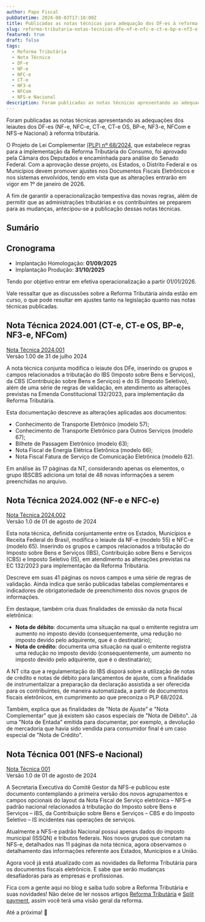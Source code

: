```yaml
---
author: Papo Fiscal
pubDatetime: 2024-08-03T17:10:00Z
title: Publicadas as notas técnicas para adequação dos DF-es à reforma tributária
slug: reforma-tributaria-notas-tecnicas-dfe-nf-e-nfc-e-ct-e-bp-e-nf3-e-nfcom-nfs-e-nacional
featured: true
draft: false
tags:
  - Reforma Tributária
  - Nota Técnica
  - DF-e
  - NF-e
  - NFC-e
  - CT-e
  - NF3-e
  - NFCom
  - NFS-e Nacional
description: Foram publicadas as notas técnicas apresentando as adequações dos leiautes dos DF-es (NF-e, NFC-e, CT-e, CT-e OS, BP-e, NF3-e, NFCom e NFS-e Nacional) à reforma tributária.
---
```


Foram publicadas as notas técnicas apresentando as adequações dos leiautes dos DF-es (NF-e, NFC-e, CT-e, CT-e OS, BP-e, NF3-e, NFCom e NFS-e Nacional) à reforma tributária.

O Projeto de Lei Complementar [(PLP) nº 68/2024](https://www.planalto.gov.br/CCIVIL_03/Projetos/Ato_2023_2026/2024/PLP/plp-068.htm), que estabelece regras para a implementação da Reforma Tributária do Consumo, foi aprovado pela Câmara dos Deputados e encaminhada para análise do Senado Federal. Com a aprovação desse projeto, os Estados, o Distrito Federal e os Municípios devem promover ajustes nos Documentos Fiscais Eletrônicos e nos sistemas envolvidos, tendo em vista que as alterações entrarão em vigor em 1º de janeiro de 2026.

A fim de garantir a operacionalização tempestiva das novas regras, além de permitir que as administrações tributárias e os contribuintes se preparem para as mudanças, antecipou-se a publicação dessas notas técnicas.

## Sumário

## Cronograma

- Implantação Homologação: **01/09/2025**
- Implantação Produção: **31/10/2025**

Tendo por objetivo entrar em efetiva operacionalização a partir 01/01/2026.

Vale ressaltar que as discussões sobre a Reforma Tributária ainda estão em curso, o que pode resultar em ajustes tanto na legislação quanto nas notas técnicas publicadas.

## Nota Técnica 2024.001 (CT-e, CT-e OS, BP-e, NF3-e, NFCom)

[Nota Técnica 2024.001](https://www.cte.fazenda.gov.br/portal/exibirArquivo.aspx?conteudo=JXfIwug9EGE=) <br>
<span class="text-sm">Versão 1.00 de 31 de julho 2024</span>

A nota técnica conjunta modifica o leiaute dos DFe, inserindo os grupos e campos relacionados a tributação do IBS (Imposto sobre Bens e Serviços), da CBS (Contribuição sobre Bens e Serviços) e do IS (Imposto Seletivo), além de uma série de regras de validação, em atendimento as alterações previstas na Emenda Constitucional 132/2023, para implementação da Reforma Tributária.

Esta documentação descreve as alterações aplicadas aos documentos:

- Conhecimento de Transporte Eletrônico (modelo 57);
- Conhecimento de Transporte Eletrônico para Outros Serviços (modelo 67);
- Bilhete de Passagem Eletrônico (modelo 63);
- Nota Fiscal de Energia Elétrica Eletrônica (modelo 66);
- Nota Fiscal Fatura de Serviço de Comunicação Eletrônica (modelo 62).

Em análise às 17 páginas da NT, considerando apenas os elementos, o grupo IBSCBS adiciona um total de 48 novas informações a serem preenchidas no arquivo.

## Nota Técnica 2024.002 (NF-e e NFC-e)

[Nota Técnica 2024.002](https://www.nfe.fazenda.gov.br/portal/exibirArquivo.aspx?conteudo=OJQR7LXdlWA=) <br>
<span class="text-sm">Versão 1.0 de 01 de agosto de 2024</span>

Esta nota técnica, definida conjuntamente entre os Estados, Municípios e Receita Federal do Brasil, modifica o leiaute da NF-e (modelo 55) e NFC-e (modelo 65). Inserindo os grupos e campos relacionados a tributação do Imposto sobre Bens e Serviços (IBS), Contribuição sobre Bens e Serviços (CBS) e Imposto Seletivo (IS), em atendimento as alterações previstas na EC 132/2023 para implementação da Reforma Tributária.

Descreve em suas 41 páginas os novos campos e uma série de regras de validação. Ainda indica que serão publicadas tabelas complementares e indicadores de obrigatoriedade de preenchimento dos novos grupos de informações.

Em destaque, também cria duas finalidades de emissão da nota fiscal eletrônica:

- **Nota de débito**: documenta uma situação na qual o emitente registra um aumento no imposto devido (consequentemente, uma redução no imposto devido pelo adquirente, que é o destinatário);
- **Nota de crédito**: documenta uma situação na qual o emitente registra uma redução no imposto devido (consequentemente, um aumento no imposto devido pelo adquirente, que é o destinatário);

A NT cita que a regulamentação do IBS disporá sobre a utilização de notas de crédito e notas de débito para lançamentos de ajuste, com a finalidade de instrumentalizar a preparação da declaração assistida a ser oferecida para os contribuintes, de maneira automatizada, a partir de documentos fiscais eletrônicos, em cumprimento ao que preconiza o PLP 68/2024.

Também, explica que as finalidades de "Nota de Ajuste" e "Nota Complementar" que já existem são casos especiais de "Nota de Débito". Já uma "Nota de Entada" emitida para documentar, por exemplo, a devolução de mercadoria que havia sido vendida para consumidor final é um caso especial de "Nota de Crédito".

## Nota Técnica 001 (NFS-e Nacional)

[Nota Técnica 001](https://www.gov.br/nfse/pt-br/biblioteca/documentacao-tecnica/nota-tecnica-001-se-cgnfse-novo-layout-rtc.pdf/@@download/file) <br>
<span class="text-sm">Versão 1.0 de 01 de agosto de 2024</span>

A Secretaria Executiva do Comitê Gestor da NFS-e publicou este documento contemplando a primeira versão dos novos agrupamentos e campos opcionais do layout da Nota Fiscal de Serviço eletrônica – NFS-e padrão nacional relacionados à tributação do Imposto sobre Bens e Serviços – IBS, da Contribuição sobre Bens e Serviços – CBS e do Imposto Seletivo – IS incidentes nas operações de serviços.

Atualmente a NFS-e padrão Nacional possui apenas dados do imposto municipal (ISSQN) e tributos federais. Nos novos grupos que constam na NFS-e, detalhados nas 11 páginas da nota técnica, agora observamos o detalhamento das informações referente aos Estados, Municípios e a União.

Agora você já está atualizado com as novidades da Reforma Tributária para os documentos fiscais eletrônicis. E sabe que serão mudanças desafiadoras para as empresas e profissionas.

Fica com a gente aqui no blog e saiba tudo sobre a Reforma Tributária e suas novidades! Não deixe de ler nossos artigos [Reforma Tributária](https://papofiscal.blog/posts/reforma-tributaria) e [Split payment](https://papofiscal.blog/posts/reforma-tributaria-split-payment), assim você terá uma visão geral da reforma.

Até a próxima! 👋
